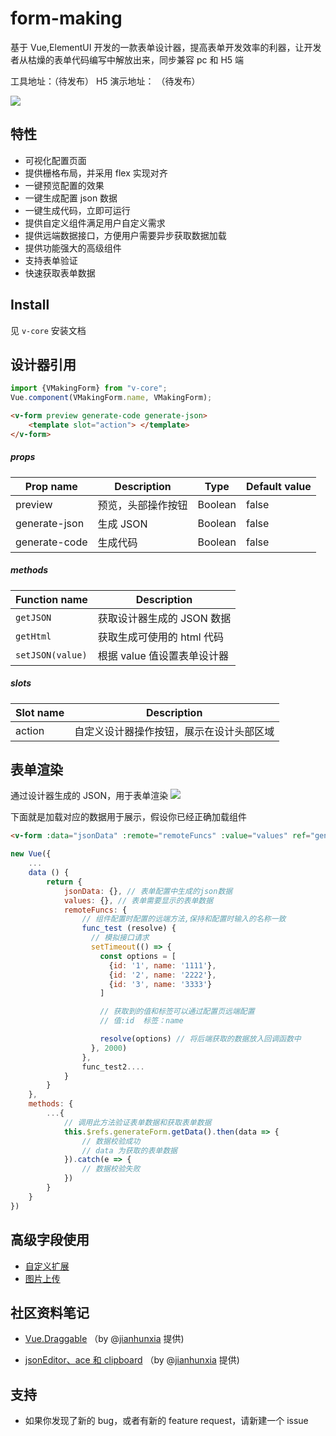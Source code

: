 # form-making

基于 Vue,ElementUI 开发的一款表单设计器，提高表单开发效率的利器，让开发者从枯燥的表单代码编写中解放出来，同步兼容 pc 和 H5 端

工具地址：（待发布）
H5 演示地址： （待发布）

![](https://user-gold-cdn.xitu.io/2018/9/27/1661a6cd60454273)

## 特性

-   可视化配置页面
-   提供栅格布局，并采用 flex 实现对齐
-   一键预览配置的效果
-   一键生成配置 json 数据
-   一键生成代码，立即可运行
-   提供自定义组件满足用户自定义需求
-   提供远端数据接口，方便用户需要异步获取数据加载
-   提供功能强大的高级组件
-   支持表单验证
-   快速获取表单数据

## Install

见 `v-core` 安装文档

## 设计器引用

```javascript
import {VMakingForm} from "v-core";
Vue.component(VMakingForm.name, VMakingForm);
```

```html
<v-form preview generate-code generate-json>
    <template slot="action"> </template>
</v-form>
```

##### props

| Prop name     | Description        | Type    | Default value |
| ------------- | ------------------ | ------- | ------------- |
| preview       | 预览，头部操作按钮 | Boolean | false         |
| generate-json | 生成 JSON          | Boolean | false         |
| generate-code | 生成代码           | Boolean | false         |

##### methods

| Function name    | Description                 |
| ---------------- | --------------------------- |
| `getJSON`        | 获取设计器生成的 JSON 数据  |
| `getHtml`        | 获取生成可使用的 html 代码  |
| `setJSON(value)` | 根据 value 值设置表单设计器 |

##### slots

| Slot name | Description                              |
| --------- | ---------------------------------------- |
| action    | 自定义设计器操作按钮，展示在设计头部区域 |

## 表单渲染

通过设计器生成的 JSON，用于表单渲染
![](https://user-gold-cdn.xitu.io/2018/9/27/1661a50b64f77e5f?w=1580&h=1080&f=png&s=162948)

下面就是加载对应的数据用于展示，假设你已经正确加载组件

```html
<v-form :data="jsonData" :remote="remoteFuncs" :value="values" ref="generateForm"> </v-form>
```

```javascript
new Vue({
    ...
    data () {
        return {
            jsonData: {}, // 表单配置中生成的json数据
            values: {}, // 表单需要显示的表单数据
            remoteFuncs: {
                // 组件配置时配置的远端方法,保持和配置时输入的名称一致
                func_test (resolve) {
                  // 模拟接口请求
                  setTimeout(() => {
                    const options = [
                      {id: '1', name: '1111'},
                      {id: '2', name: '2222'},
                      {id: '3', name: '3333'}
                    ]

                    // 获取到的值和标签可以通过配置页远端配置
                    // 值:id  标签：name

                    resolve(options) // 将后端获取的数据放入回调函数中
                  }, 2000)
                },
                func_test2....
            }
        }
    },
    methods: {
        ...{
            // 调用此方法验证表单数据和获取表单数据
            this.$refs.generateForm.getData().then(data => {
                // 数据校验成功
                // data 为获取的表单数据
            }).catch(e => {
                // 数据校验失败
            })
        }
    }
})
```

## 高级字段使用

-   [自定义扩展](https://github.com/GavinZhuLei/vue-form-making/blob/master/doc/blank.md "自定义扩展")
-   [图片上传](https://github.com/GavinZhuLei/vue-form-making/blob/master/doc/imgupload.md "图片上传")

## 社区资料笔记

-   [Vue.Draggable](https://note.youdao.com/share/?id=f525c8897d9d7f6648bc28d59f5d03f4&type=note#/) （by @[jianhunxia](https://github.com/jianhunxia) 提供)

-   [jsonEditor、ace 和 clipboard](https://note.youdao.com/share/?id=4cb3b53c76cb9f5f733f171529f71501&type=note#/) （by @[jianhunxia](https://github.com/jianhunxia) 提供)

## 支持

-   如果你发现了新的 bug，或者有新的 feature request，请新建一个 issue
